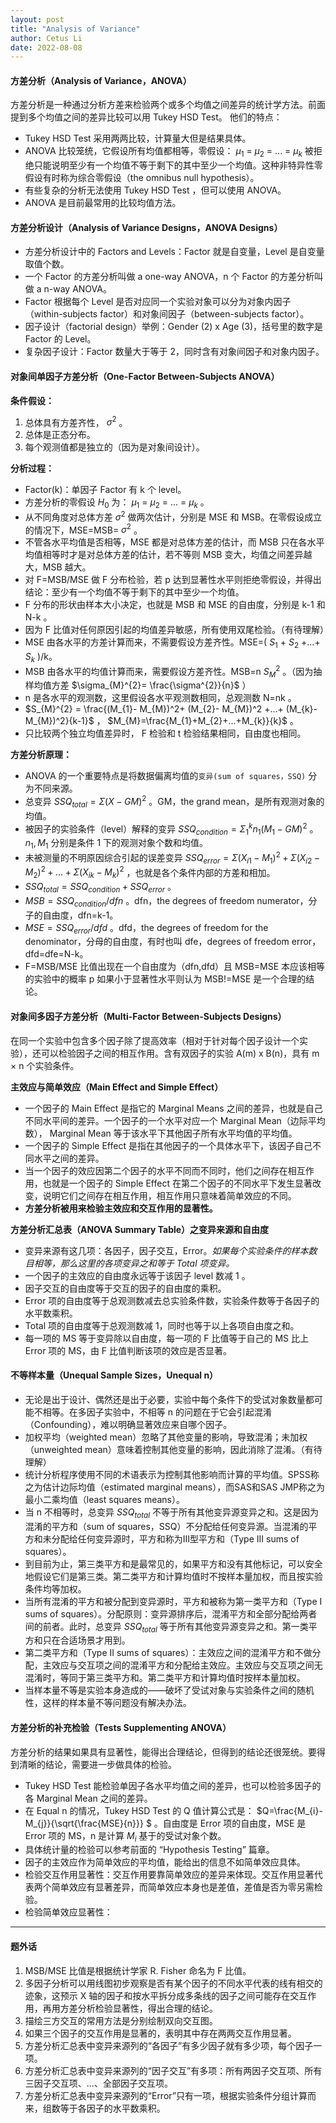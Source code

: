 ```yaml
---
layout: post
title: "Analysis of Variance"
author: Cetus Li
date: 2022-08-08
---
```

#### **方差分析（Analysis of Variance，ANOVA）**
方差分析是一种通过分析方差来检验两个或多个均值之间差异的统计学方法。前面提到多个均值之间的差异比较可以用 Tukey HSD Test。
他们的特点：
- Tukey HSD Test 采用两两比较，计算量大但是结果具体。
- ANOVA 比较笼统，它假设所有均值都相等，零假设： $\mu_{1}$ = $\mu_{2}$ = ... = $\mu_{k}$ 被拒绝只能说明至少有一个均值不等于剩下的其中至少一个均值。这种非特异性零假设有时称为综合零假设（the omnibus null hypothesis）。
- 有些复杂的分析无法使用 Tukey HSD Test ，但可以使用 ANOVA。
- ANOVA 是目前最常用的比较均值方法。

#### **方差分析设计（Analysis of Variance Designs，ANOVA Designs）**
- 方差分析设计中的 Factors and Levels：Factor 就是自变量，Level 是自变量取值个数。
- 一个 Factor 的方差分析叫做 a one-way ANOVA，n 个 Factor 的方差分析叫做 a n-way ANOVA。
- Factor 根据每个 Level 是否对应同一个实验对象可以分为对象内因子（within-subjects factor）和对象间因子（between-subjects factor）。
- 因子设计（factorial design）举例：Gender (2) x Age (3)，括号里的数字是 Factor 的 Level。
- 复杂因子设计：Factor 数量大于等于 2，同时含有对象间因子和对象内因子。

#### **对象间单因子方差分析（One-Factor Between-Subjects ANOVA）**
**条件假设：**
1. 总体具有方差齐性， $\sigma ^{2}$ 。
2. 总体是正态分布。
3. 每个观测值都是独立的（因为是对象间设计）。

**分析过程：**
- Factor(k)：单因子 Factor 有 k 个 level。
- 方差分析的零假设 $H_{0}$ 为： $\mu_{1}$ = $\mu_{2}$ = ... = $\mu_{k}$ 。
- 从不同角度对总体方差 $\sigma^{2}$ 做两次估计，分别是 MSE 和 MSB。在零假设成立的情况下，MSE=MSB= $\sigma^{2}$ 。
- 不管各水平均值是否相等，MSE 都是对总体方差的估计，而 MSB 只在各水平均值相等时才是对总体方差的估计，若不等则 MSB 变大，均值之间差异越大，MSB 越大。
- 对 F=MSB/MSE 做 F 分布检验，若 p 达到显著性水平则拒绝零假设，并得出结论：至少有一个均值不等于剩下的其中至少一个均值。
- F 分布的形状由样本大小决定，也就是 MSB 和 MSE 的自由度，分别是 k-1 和 N-k 。
- 因为 F 比值对任何原因引起的均值差异敏感，所有使用双尾检验。（有待理解）
- MSE 由各水平的方差计算而来，不需要假设方差齐性。MSE=( $S_{1}$ + $S_{2}$ +...+ $S_{k}$ )/k。
- MSB 由各水平的均值计算而来，需要假设方差齐性。MSB=n $S_{M}^{2}$ 。（因为抽样均值方差 $\sigma_{M}^{2}= \frac{\sigma^{2}}{n}$ ）
- n 是各水平的观测数，这里假设各水平观测数相同，总观测数 N=nk 。
- $S_{M}^{2} = \frac{(M_{1}- M_{M})^2+ (M_{2}- M_{M})^2 +...+ (M_{k}- M_{M})^2}{k-1}$ ， $M_{M}=\frac{M_{1}+M_{2}+...+M_{k}}{k}$ 。
- 只比较两个独立均值差异时， F 检验和 t 检验结果相同，自由度也相同。 

**方差分析原理：**
- ANOVA 的一个重要特点是将数据偏离均值的`变异(sum of squares，SSQ)` 分为不同来源。
- 总变异 $SSQ_{total} = \Sigma (X-GM)^2$  。GM，the grand mean，是所有观测对象的均值。
- 被因子的实验条件（level）解释的变异 $SSQ_{condition} = \Sigma_{1}^{k} n_{1}(M_{1}-GM)^2$ 。 $n_{1},M_{1}$ 分别是条件 1 下的观测对象个数和均值。
- 未被测量的不明原因综合引起的误差变异 $SSQ_{error} = \Sigma(X_{i1}-M_{1})^2+\Sigma(X_{i2}-M_{2})^2+...+\Sigma(X_{ik}-M_{k})^2$ ，也就是各个条件内部的方差和相加。
- $SSQ_{total} = SSQ_{condition} + SSQ_{error}$ 。
- $MSB = SSQ_{condition}/dfn$ 。dfn，the degrees of freedom numerator，分子的自由度，dfn=k-1。
- $MSE = SSQ_{error}/dfd$ 。dfd，the degrees of freedom for the denominator，分母的自由度，有时也叫 dfe，degrees of freedom error，dfd=dfe=N-k。
- F=MSB/MSE 比值出现在一个自由度为（dfn,dfd）且 MSB=MSE 本应该相等的实验中的概率 p 如果小于显著性水平则认为 MSB!=MSE 是一个合理的结论。

#### **对象间多因子方差分析（Multi-Factor Between-Subjects Designs）**
在同一个实验中包含多个因子除了提高效率（相对于针对每个因子设计一个实验），还可以检验因子之间的相互作用。含有双因子的实验 A(m) x B(n)，具有 m $\times$ n 个实验条件。

**主效应与简单效应（Main Effect and Simple Effect）**
- 一个因子的 Main Effect 是指它的 Marginal Means 之间的差异，也就是自己不同水平间的差异。一个因子的一个水平对应一个 Marginal Mean（边际平均数）， Marginal Mean 等于该水平下其他因子所有水平均值的平均值。
- 一个因子的 Simple Effect 是指在其他因子的一个具体水平下，该因子自己不同水平之间的差异。
- 当一个因子的效应因第二个因子的水平不同而不同时，他们之间存在相互作用，也就是一个因子的 Simple Effect 在第二个因子的不同水平下发生显著改变，说明它们之间存在相互作用，相互作用只意味着简单效应的不同。
- **方差分析被用来检验主效应和交互作用的显著性。**

**方差分析汇总表（ANOVA Summary Table）之变异来源和自由度**
- 变异来源有这几项：各因子，因子交互，Error。*如果每个实验条件的样本数目相等，那么这里的各项变异之和等于 Total 项变异。*
- 一个因子的主效应的自由度永远等于该因子 level 数减 1 。
- 因子交互的自由度等于交互的因子的自由度的乘积。
- Error 项的自由度等于总观测数减去总实验条件数，实验条件数等于各因子的水平数乘积。
- Total 项的自由度等于总观测数减 1，同时也等于以上各项自由度之和。
- 每一项的 MS 等于变异除以自由度，每一项的 F 比值等于自己的 MS 比上 Error 项的 MS，由 F 比值判断该项的效应是否显著。

#### **不等样本量（Unequal Sample Sizes，Unequal n）**
- 无论是出于设计、偶然还是出于必要，实验中每个条件下的受试对象数量都可能不相等。在多因子实验中，不相等 n 的问题在于它会引起混淆（Confounding），难以明确显著效应来自哪个因子。
- 加权平均（weighted mean）忽略了其他变量的影响，导致混淆；未加权（unweighted mean）意味着控制其他变量的影响，因此消除了混淆。（有待理解）
- 统计分析程序使用不同的术语表示为控制其他影响而计算的平均值。SPSS称之为估计边际均值（estimated marginal means），而SAS和SAS JMP称之为最小二乘均值（least squares means）。
- 当 n 不相等时，总变异 $SSQ_{total}$ 不等于所有其他变异源变异之和。这是因为混淆的平方和（sum of squares，SSQ）不分配给任何变异源。当混淆的平方和未分配给任何变异源时，平方和称为III型平方和（Type III sums of squares）。
- 到目前为止，第三类平方和是最常见的，如果平方和没有其他标记，可以安全地假设它们是第三类。第二类平方和计算均值时不按样本量加权，而且按实验条件均等加权。
- 当所有混淆的平方和被分配到变异源时，平方和被称为第一类平方和（Type I sums of squares）。分配原则：变异源排序后，混淆平方和全部分配给两者间的前者。此时，总变异 $SSQ_{total}$ 等于所有其他变异源变异之和。第一类平方和只在合适场景才用到。
- 第二类平方和（Type II sums of squares）：主效应之间的混淆平方和不做分配，主效应与交互项之间的混淆平方和分配给主效应。主效应与交互项之间无混淆时，等同于第三类平方和。第二类平方和计算均值时按样本量加权。
- 当样本量不等是实验本身造成的——破坏了受试对象与实验条件之间的随机性，这样的样本量不等问题没有解决办法。

#### **方差分析的补充检验（Tests Supplementing ANOVA）**
方差分析的结果如果具有显著性，能得出合理结论，但得到的结论还很笼统。要得到清晰的结论，需要进一步做具体的检验。
- Tukey HSD Test 能检验单因子各水平均值之间的差异，也可以检验多因子的各 Marginal Mean 之间的差异。
- 在 Equal n 的情况，Tukey HSD Test 的 Q 值计算公式是： $Q=\frac{M_{i}-M_{j}}{\sqrt{\frac{MSE}{n}}} $ 。自由度是 Error 项的自由度，MSE 是 Error 项的 MS，n 是计算 $M_{i}$ 基于的受试对象个数。
- 具体统计量的检验可以参考前面的 “Hypothesis Testing” 篇章。
- 因子的主效应作为简单效应的平均值，能给出的信息不如简单效应具体。
- 检验交互作用显著性：交互作用要靠简单效应的差异来体现。交互作用显著代表两个简单效应有显著差异，而简单效应本身也是差值，差值是否为零另需检验。
- 检验简单效应显著性：


-------
#### **题外话**
1. MSB/MSE 比值是根据统计学家 R. Fisher 命名为 F 比值。
2. 多因子分析可以用线图初步观察是否有某个因子的不同水平代表的线有相交的迹象，这预示 X 轴的因子和按水平拆分成多条线的因子之间可能存在交互作用，再用方差分析检验显著性，得出合理的结论。
3. 描绘三方交互的常用方法是分别绘制双向交互图。
4. 如果三个因子的交互作用是显著的，表明其中存在两两交互作用显著。
5. 方差分析汇总表中变异来源列的“各因子”有多少因子就有多少项，每个因子一项。
6. 方差分析汇总表中变异来源列的“因子交互”有多项：所有两因子交互项、所有三因子交互项、...、全部因子交互项。
7. 方差分析汇总表中变异来源列的“Error”只有一项，根据实验条件分组计算而来，组数等于各因子的水平数乘积。
